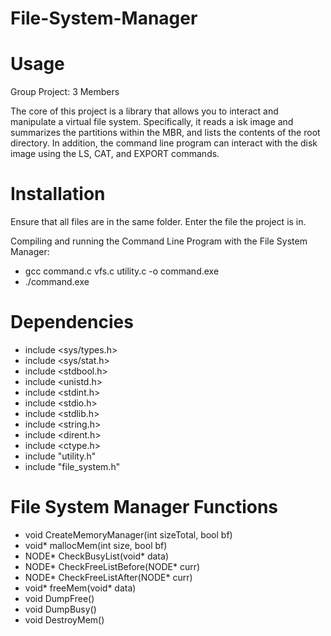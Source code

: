 # File-System-Manager

# Usage
Group Project: 3 Members

The core of this project is a library that allows you to interact and manipulate a virtual file system. Specifically, it reads a isk image and summarizes the partitions within the MBR, and lists the contents of the root directory. In addition, the command line program can interact with the disk image using the LS, CAT, and EXPORT commands.

# Installation
Ensure that all files are in the same folder. Enter the file the project is in.  

Compiling and running the Command Line Program with the File System Manager:
- gcc command.c vfs.c utility.c -o command.exe
- ./command.exe

# Dependencies
- include <sys/types.h>
- include <sys/stat.h>
- include <stdbool.h>
- include <unistd.h>
- include <stdint.h>
- include <stdio.h>
- include <stdlib.h>
- include <string.h>
- include <dirent.h>
- include <ctype.h>
- include "utility.h"
- include "file_system.h"

# File System Manager Functions
- void CreateMemoryManager(int sizeTotal, bool bf)
- void* mallocMem(int size, bool bf)
- NODE* CheckBusyList(void* data)
- NODE* CheckFreeListBefore(NODE* curr)
- NODE* CheckFreeListAfter(NODE* curr)
- void* freeMem(void* data)
- void DumpFree()
- void DumpBusy()
- void DestroyMem()
